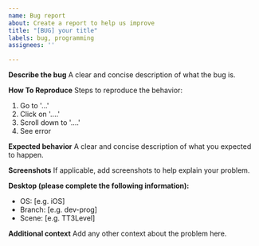 ```yaml
---
name: Bug report
about: Create a report to help us improve
title: "[BUG] your title"
labels: bug, programming
assignees: ''

---
```


**Describe the bug**
A clear and concise description of what the bug is.

**How To Reproduce**
Steps to reproduce the behavior:
1. Go to '...'
2. Click on '....'
3. Scroll down to '....'
4. See error

**Expected behavior**
A clear and concise description of what you expected to happen.

**Screenshots**
If applicable, add screenshots to help explain your problem.

**Desktop (please complete the following information):**
 - OS: [e.g. iOS]
 - Branch: [e.g. dev-prog]
 - Scene: [e.g. TT3Level]

**Additional context**
Add any other context about the problem here.

